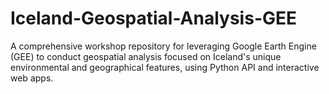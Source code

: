 # Iceland-Geospatial-Analysis-GEE
A comprehensive workshop repository for leveraging Google Earth Engine (GEE) to conduct geospatial analysis focused on Iceland's unique environmental and geographical features, using Python API and interactive web apps.
